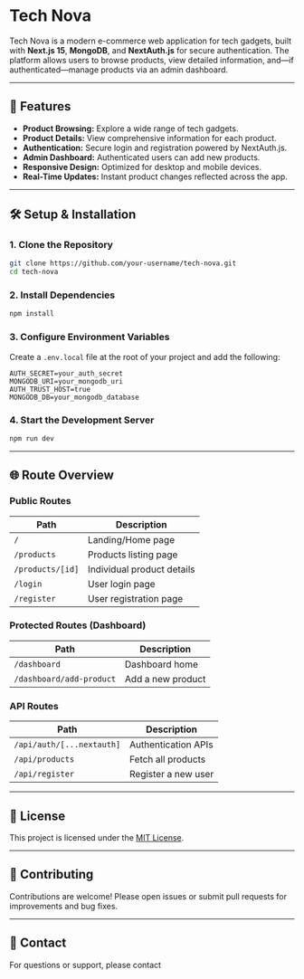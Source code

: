 # Tech Nova

Tech Nova is a modern e-commerce web application for tech gadgets, built with **Next.js 15**, **MongoDB**, and **NextAuth.js** for secure authentication. The platform allows users to browse products, view detailed information, and—if authenticated—manage products via an admin dashboard.

---

## 🚀 Features

- **Product Browsing:** Explore a wide range of tech gadgets.
- **Product Details:** View comprehensive information for each product.
- **Authentication:** Secure login and registration powered by NextAuth.js.
- **Admin Dashboard:** Authenticated users can add new products.
- **Responsive Design:** Optimized for desktop and mobile devices.
- **Real-Time Updates:** Instant product changes reflected across the app.

---

## 🛠️ Setup & Installation

### 1. Clone the Repository

```bash
git clone https://github.com/your-username/tech-nova.git
cd tech-nova
```

### 2. Install Dependencies

```bash
npm install
```

### 3. Configure Environment Variables

Create a `.env.local` file at the root of your project and add the following:

```
AUTH_SECRET=your_auth_secret
MONGODB_URI=your_mongodb_uri
AUTH_TRUST_HOST=true
MONGODB_DB=your_mongodb_database
```

### 4. Start the Development Server

```bash
npm run dev
```

---

## 🌐 Route Overview

### Public Routes

| Path             | Description                |
| ---------------- | -------------------------- |
| `/`              | Landing/Home page          |
| `/products`      | Products listing page      |
| `/products/[id]` | Individual product details |
| `/login`         | User login page            |
| `/register`      | User registration page     |

### Protected Routes (Dashboard)

| Path                     | Description       |
| ------------------------ | ----------------- |
| `/dashboard`             | Dashboard home    |
| `/dashboard/add-product` | Add a new product |

### API Routes

| Path                      | Description         |
| ------------------------- | ------------------- |
| `/api/auth/[...nextauth]` | Authentication APIs |
| `/api/products`           | Fetch all products  |
| `/api/register`           | Register a new user |

---

## 📄 License

This project is licensed under the [MIT License](LICENSE).

---

## 🤝 Contributing

Contributions are welcome! Please open issues or submit pull requests for improvements and bug fixes.

---

## 📧 Contact

For questions or support, please contact

